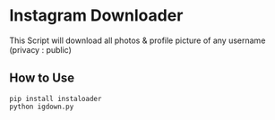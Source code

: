 # Instagram Downloader
This Script will download all photos & profile picture of any username (privacy : public)

## How to Use
```
pip install instaloader
python igdown.py
```
